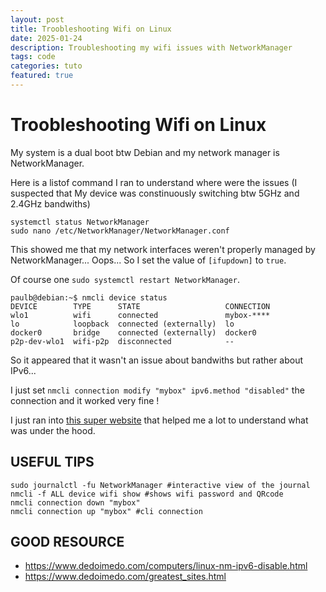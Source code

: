 ```yaml
---
layout: post
title: Troobleshooting Wifi on Linux
date: 2025-01-24
description: Troubleshooting my wifi issues with NetworkManager
tags: code
categories: tuto
featured: true
---
```


# Troobleshooting Wifi on Linux

My system is a dual boot btw Debian and my network manager is NetworkManager.

Here is a listof command I ran to understand where were the issues (I suspected that My device was constinuously switching btw 5GHz and 2.4GHz bandwiths)

```shell
systemctl status NetworkManager
sudo nano /etc/NetworkManager/NetworkManager.conf
```

This showed me that my network interfaces weren't properly managed by NetworkManager... Oops... So I set the value of `[ifupdown]` to `true`.

Of course one `sudo systemctl restart NetworkManager`.

```shell
paulb@debian:~$ nmcli device status
DEVICE        TYPE      STATE                   CONNECTION
wlo1          wifi      connected               mybox-****
lo            loopback  connected (externally)  lo
docker0       bridge    connected (externally)  docker0
p2p-dev-wlo1  wifi-p2p  disconnected            --
```

So it appeared that it wasn't an issue about bandwiths but rather about IPv6...

I just set `nmcli connection modify "mybox" ipv6.method "disabled"` the connection and it worked very fine !

I just ran into [this super website](https://www.dedoimedo.com/computers/linux-nm-ipv6-disable.html) that helped me a lot to understand what was under the hood.

## USEFUL TIPS

```shell
sudo journalctl -fu NetworkManager #interactive view of the journal
nmcli -f ALL device wifi show #shows wifi password and QRcode
nmcli connection down "mybox"
nmcli connection up "mybox" #cli connection
```

## GOOD RESOURCE

- https://www.dedoimedo.com/computers/linux-nm-ipv6-disable.html
- https://www.dedoimedo.com/greatest_sites.html
